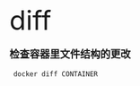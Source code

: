 <font size=8 >diff</font>
<br/>
<br/>
<font size=4>**检查容器里文件结构的更改**</font>
<br/>
<br/>
<code> docker diff CONTAINER<br/>
</code>
   	
	
    
    
    
    
    
    
	 
     




  